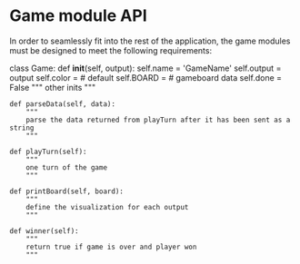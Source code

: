 # Game module API

In order to seamlessly fit into the rest of the application, the game modules must be designed to meet the following requirements:

class Game:
    def __init__(self, output):
        self.name = 'GameName'
        self.output = output
        self.color = # default
        self.BOARD = # gameboard data
        self.done = False
        """
        other inits
        """

    def parseData(self, data):
        """
        parse the data returned from playTurn after it has been sent as a string
        """

    def playTurn(self):
        """
        one turn of the game
        """

    def printBoard(self, board):
        """
        define the visualization for each output
        """
    
    def winner(self):
        """
        return true if game is over and player won
        """
